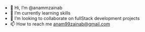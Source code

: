 - 👋 Hi, I’m @anammzainab
- 🌱 I’m currently learning skills
- 💞️ I’m looking to collaborate on fullStack development projects
- 📫 How to reach me anam99zainab@gmail.com

<!---
anammzainab/anammzainab is a ✨ special ✨ repository because its `README.md` (this file) appears on your GitHub profile.
You can click the Preview link to take a look at your changes.
--->
